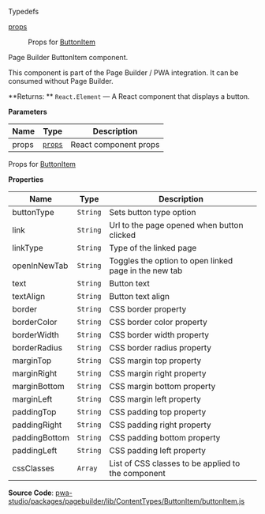 
Typedefs

<dl>
<dt><a href="#props">props</a></dt>
<dd>

Props for [ButtonItem](#ButtonItem)

</dd>
</dl>


Page Builder ButtonItem component.

This component is part of the Page Builder / PWA integration. It can be consumed without Page Builder.

**Returns: **
`React.Element`
   — A React component that displays a button.

**Parameters**

| Name | Type | Description |
| --- | --- | --- |
| props | [`props`](#props) | React component props |


Props for [ButtonItem](#ButtonItem)

**Properties**

| Name | Type | Description |
| --- | --- | --- |
| buttonType | `String` | Sets button type option |
| link | `String` | Url to the page opened when button clicked |
| linkType | `String` | Type of the linked page |
| openInNewTab | `String` | Toggles the option to open linked page in the new tab |
| text | `String` | Button text |
| textAlign | `String` | Button text align |
| border | `String` | CSS border property |
| borderColor | `String` | CSS border color property |
| borderWidth | `String` | CSS border width property |
| borderRadius | `String` | CSS border radius property |
| marginTop | `String` | CSS margin top property |
| marginRight | `String` | CSS margin right property |
| marginBottom | `String` | CSS margin bottom property |
| marginLeft | `String` | CSS margin left property |
| paddingTop | `String` | CSS padding top property |
| paddingRight | `String` | CSS padding right property |
| paddingBottom | `String` | CSS padding bottom property |
| paddingLeft | `String` | CSS padding left property |
| cssClasses | `Array` | List of CSS classes to be applied to the component |



**Source Code**: [pwa-studio/packages/pagebuilder/lib/ContentTypes/ButtonItem/buttonItem.js](https://github.com/magento/pwa-studio/blob/develop/packages/pagebuilder/lib/ContentTypes/ButtonItem/buttonItem.js)